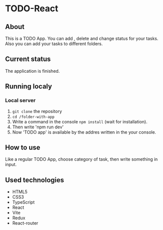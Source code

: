 # TODO-React

## About

This is a TODO App. You can add , delete and change status for your tasks. Also you can add your tasks to different folders.

## Current status

The application is finished.

## Running localy

### Local server

1. `git clone` the repository
2. `cd /folder-with-app`
3. Write a command in the console `npm install` (wait for installation).
4. Then write 'npm run dev'
5. Now 'TODO app' is available by the addres written in the your console.

## How to use

Like a regular TODO App, choose category of task, then write something in input.

## Used technologies

- HTML5
- CSS3
- TypeScript
- React
- Vite
- Redux
- React-router
